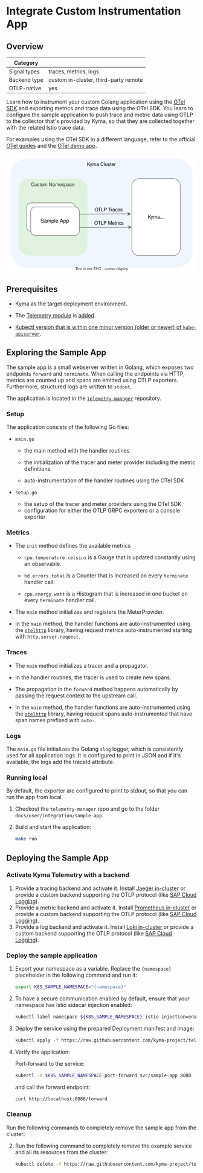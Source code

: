 # Integrate Custom Instrumentation App

## Overview

| Category| |
| - | - |
| Signal types | traces, metrics, logs |
| Backend type | custom in-cluster, third-party remote |
| OTLP-native | yes |

Learn how to instrument your custom Golang application using the [OTel SDK](https://opentelemetry.io/docs/languages/) and exporting metrics and trace data using the OTel SDK. You learn to configure the sample application to push trace and metric data using OTLP to the collector that's provided by Kyma, so that they are collected together with the related Istio trace data.


For examples using the OTel SDK in a different language, refer to the official [OTel guides](https://opentelemetry.io/docs/languages/) and the [OTel demo app](./../opentelemetry-demo/).


![setup](./../assets/sample-app.drawio.svg)

## Prerequisites

- Kyma as the target deployment environment.
- The [Telemetry module](../../README.md) is [added](https://kyma-project.io/#/02-get-started/01-quick-install).

- [Kubectl version that is within one minor version (older or newer) of `kube-apiserver`](https://kubernetes.io/releases/version-skew-policy/#kubectl).


## Exploring the Sample App

The sample app is a small webserver written in Golang, which exposes two endpoints `forward` and `terminate`. When calling the endpoints via HTTP, metrics are counted up and spans are emitted using OTLP exporters. Furthermore, structured logs are written to `stdout`.


<!-- markdown-link-check-disable-next-line -->
The application is located in the [`telemetry-manager`](https://github.com/kyma-project/telemetry-manager/tree/main/docs/user/integration/sample-app) repository.


### Setup

The application consists of the following Go files:

- `main.go`
    - the main method with the handler routines

    - the initialization of the tracer and meter provider including the metric definitions
    - auto-instrumentation of the handler routines using the OTel SDK

- `setup.go`
    - the setup of the tracer and meter providers using the OTel SDK
    - configuration for either the OTLP GRPC exporters or a console exporter

### Metrics

- The `init` method defines the available metrics
  - `cpu.temperature.celsius` is a Gauge that is updated constantly using an observable.

  - `hd.errors.total` is a Counter that is increased on every `terminate` handler call.

  - `cpu.energy.watt` is a Histogram that is increased in one bucket on every `terminate` handler call.

- The `main` method initializes and registers the MeterProvider.
- In the `main` method, the handler functions are auto-instrumented using the [`otelhttp`](https://pkg.go.dev/go.opentelemetry.io/contrib/instrumentation/net/http/otelhttp) library, having request metrics auto-instrumented starting with `http.server.request`.


### Traces

- The `main` method initializes a tracer and a propagator.

- In the handler routines, the tracer is used to create new spans.

- The propagation in the `forward` method happens automatically by passing the request context to the upstream call.

- In the `main` method, the handler functions are auto-instrumented using the [`otelhttp`](https://pkg.go.dev/go.opentelemetry.io/contrib/instrumentation/net/http/otelhttp) library, having request spans auto-instrumented that have span names prefixed with `auto-`.


### Logs

The `main.go` file initializes the Golang `slog` logger, which is consistently used for all application logs. It is configured to print in JSON and if it's available, the logs add the traceId attribute.


### Running local

By default, the exporter are configured to print to stdout, so that you can run the app from local.


1. Checkout the `telemetry-manager` repo and go to the folder `docs/user/integration/sample-app`.

1. Build and start the application:
    ```sh
    make run
    ```

## Deploying the Sample App

### Activate Kyma Telemetry with a backend
1. Provide a tracing backend and activate it.
   Install [Jaeger in-cluster](../jaeger/README.md) or provide a custom backend supporting the OTLP protocol (like [SAP Cloud Logging](./../sap-cloud-logging/)).
1. Provide a metric backend and activate it.
   <!-- markdown-link-check-disable-next-line -->
   Install [Prometheus in-cluster](../prometheus/README.md) or provide a custom backend supporting the OTLP protocol (like [SAP Cloud Logging](./../sap-cloud-logging/)).
1. Provide a log backend and activate it.
   Install [Loki in-cluster](../loki/README.md) or provide a custom backend supporting the OTLP protocol (like [SAP Cloud Logging](./../sap-cloud-logging/)).

### Deploy the sample application

1. Export your namespace as a variable. Replace the `{namespace}` placeholder in the following command and run it:


    ```bash
    export K8S_SAMPLE_NAMESPACE="{namespace}"
    ```

1. To have a secure communication enabled by default, ensure that your namespace has Istio sidecar injection enabled:


   ```bash
   kubectl label namespace ${K8S_SAMPLE_NAMESPACE} istio-injection=enabled
   ```

1. Deploy the service using the prepared Deployment manifest and image:

    ```bash
    kubectl apply -f https://raw.githubusercontent.com/kyma-project/telemetry-manager/docs/user/integration/sample-app/deployment/deployment.yaml -n $K8S_SAMPLE_NAMESPACE
    ```

1. Verify the application:

   Port-forward to the service:
   ```sh
   kubectl -n $K8S_SAMPLE_NAMESPACE port-forward svc/sample-app 8080
   ```
   and call the forward endpoint:
   ```sh
   curl http://localhost:8080/forward
   ```

### Cleanup

Run the following commands to completely remove the sample app from the cluster:

2. Run the following command to completely remove the example service and all its resources from the cluster:

    ```bash
    kubectl delete -f https://raw.githubusercontent.com/kyma-project/telemetry-manager/docs/user/integration/sample-app/deployment/deployment.yaml -n $K8S_SAMPLE_NAMESPACE
    ```
